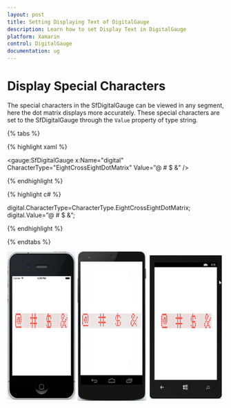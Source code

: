 ```yaml
---
layout: post
title: Setting Displaying Text of DigitalGauge
description: Learn how to set Display Text in DigitalGauge
platform: Xamarin
control: DigitalGauge
documentation: ug
---
```


# Display Special Characters

The special characters in the SfDigitalGauge can be viewed in any segment, here the dot matrix displays more accurately. These special characters are set to the SfDigitalGauge through the `Value` property of type string.

{% tabs %}

{% highlight xaml %}

<gauge:SfDigitalGauge x:Name="digital" CharacterType="EightCrossEightDotMatrix" Value=”@ # $ &” />

{% endhighlight %}

{% highlight c# %}

digital.CharacterType=CharacterType.EightCrossEightDotMatrix;
digital.Value=”@ # $ &”;

{% endhighlight %}

{% endtabs %}


![](Getting-Started_images/specialcharacter.png)